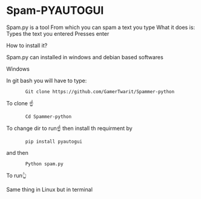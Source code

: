 # Spam-PYAUTOGUI
Spam.py is a tool 
From which you can spam a text you type
What it does is:
Types the text you entered
Presses enter



How to install it? 


Spam.py can installed in windows and debian based softwares



Windows


In git bash you will have to type:

           Git clone https://github.com/GamerTwarit/Spammer-python
To clone ☝

           Cd Spammer-python

To change dir to run☝
then install th requirment by

           pip install pyautogui
           
 and then

           Python spam.py
To run👆

Same thing in Linux but in terminal
